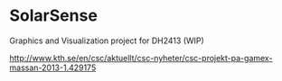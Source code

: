 SolarSense
==========

Graphics and Visualization project for DH2413 (WIP)

http://www.kth.se/en/csc/aktuellt/csc-nyheter/csc-projekt-pa-gamex-massan-2013-1.429175
